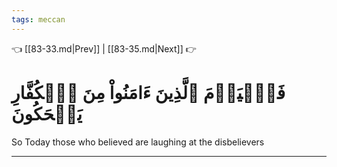 ```yaml
---
tags: meccan
---
```


👈 [[83-33.md|Prev]] | [[83-35.md|Next]] 👉

# فَٱلۡيَوۡمَ ٱلَّذِينَ ءَامَنُواْ مِنَ ٱلۡكُفَّارِ يَضۡحَكُونَ

So Today those who believed are laughing at the disbelievers

---

